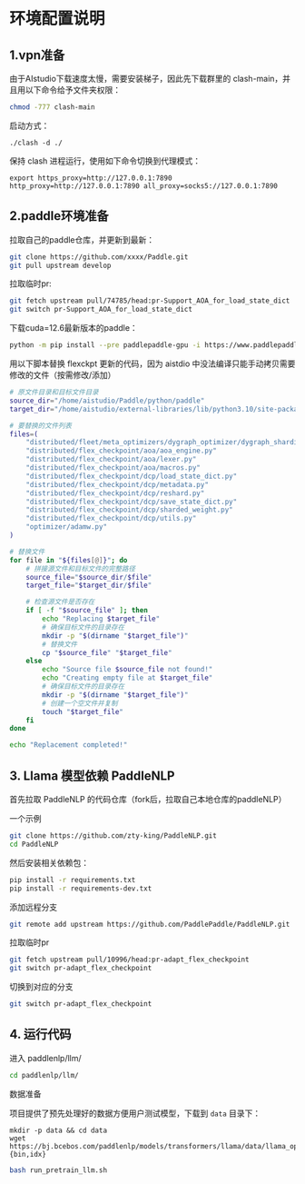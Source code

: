 # 环境配置说明

## 1.vpn准备

由于AIstudio下载速度太慢，需要安装梯子，因此先下载群里的 clash-main，并且用以下命令给予文件夹权限：

```bash
chmod -777 clash-main
```

启动方式：

```
./clash -d ./
```

保持 clash 进程运行，使用如下命令切换到代理模式：

```
export https_proxy=http://127.0.0.1:7890 http_proxy=http://127.0.0.1:7890 all_proxy=socks5://127.0.0.1:7890
```

## 2.paddle环境准备

拉取自己的paddle仓库，并更新到最新：

```bash
git clone https://github.com/xxxx/Paddle.git
git pull upstream develop
```

拉取临时pr:
```bash
git fetch upstream pull/74785/head:pr-Support_AOA_for_load_state_dict
git switch pr-Support_AOA_for_load_state_dict
```


下载cuda=12.6最新版本的paddle：

```bash
python -m pip install --pre paddlepaddle-gpu -i https://www.paddlepaddle.org.cn/packages/nightly/cu126/ --force-reinstall --no-deps
```

用以下脚本替换 flexckpt 更新的代码，因为 aistdio 中没法编译只能手动拷贝需要修改的文件（按需修改/添加）

```bash
# 原文件目录和目标文件目录
source_dir="/home/aistudio/Paddle/python/paddle"
target_dir="/home/aistudio/external-libraries/lib/python3.10/site-packages/paddle"

# 要替换的文件列表
files=(
    "distributed/fleet/meta_optimizers/dygraph_optimizer/dygraph_sharding_optimizer.py"
    "distributed/flex_checkpoint/aoa/aoa_engine.py"
    "distributed/flex_checkpoint/aoa/lexer.py"
    "distributed/flex_checkpoint/aoa/macros.py"
    "distributed/flex_checkpoint/dcp/load_state_dict.py"
    "distributed/flex_checkpoint/dcp/metadata.py"
    "distributed/flex_checkpoint/dcp/reshard.py"
    "distributed/flex_checkpoint/dcp/save_state_dict.py"
    "distributed/flex_checkpoint/dcp/sharded_weight.py"
    "distributed/flex_checkpoint/dcp/utils.py"
    "optimizer/adamw.py"
)

# 替换文件
for file in "${files[@]}"; do
    # 拼接源文件和目标文件的完整路径
    source_file="$source_dir/$file"
    target_file="$target_dir/$file"

    # 检查源文件是否存在
    if [ -f "$source_file" ]; then
        echo "Replacing $target_file"
        # 确保目标文件的目录存在
        mkdir -p "$(dirname "$target_file")"
        # 替换文件
        cp "$source_file" "$target_file"
    else
        echo "Source file $source_file not found!"
        echo "Creating empty file at $target_file"
        # 确保目标文件的目录存在
        mkdir -p "$(dirname "$target_file")"
        # 创建一个空文件并复制
        touch "$target_file"
    fi
done

echo "Replacement completed!"

```


## 3. Llama 模型依赖 PaddleNLP


首先拉取 PaddleNLP 的代码仓库（fork后，拉取自己本地仓库的paddleNLP）

一个示例

```bash
git clone https://github.com/zty-king/PaddleNLP.git
cd PaddleNLP
```

然后安装相关依赖包：

```bash
pip install -r requirements.txt
pip install -r requirements-dev.txt
```

添加远程分支

```bash
git remote add upstream https://github.com/PaddlePaddle/PaddleNLP.git
```

拉取临时pr
```bash
git fetch upstream pull/10996/head:pr-adapt_flex_checkpoint
git switch pr-adapt_flex_checkpoint
```

切换到对应的分支
```bash
git switch pr-adapt_flex_checkpoint
```

## 4. 运行代码

进入 paddlenlp/llm/

```bash
cd paddlenlp/llm/
```

数据准备

项目提供了预先处理好的数据方便用户测试模型，下载到 `data` 目录下：

```shell
mkdir -p data && cd data
wget https://bj.bcebos.com/paddlenlp/models/transformers/llama/data/llama_openwebtext_100k.{bin,idx}
```

```bash
bash run_pretrain_llm.sh
```



